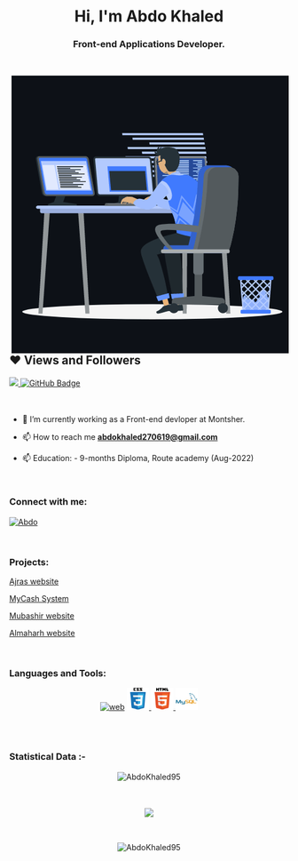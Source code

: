 <h1 align="center">Hi, I'm Abdo Khaled</h1>
<h3 align="center">Front-end Applications Developer.</h3>

<br>

<p><img align="right" src="https://github.com/KaramZero/KaramZero/blob/main/animation_500_kxa883sd.gif" alt="adam-pw" /></p>

## ❤ Views and Followers

<a href="https://github.com/AbdoKhaled95/github-profile-views-counter">
    <img src="https://komarev.com/ghpvc/?username=AbdoKhaled95"> </a>
<a href="https://github.com/AbdoKhaled95?tab=followers"><img src="https://img.shields.io/github/followers/AbdoKhaled95?label=Followers&style=social" alt="GitHub Badge"></a>
<br><br>

<br>

- 🌱 I’m currently working as a Front-end devloper at Montsher.

- 📫 How to reach me **abdokhaled270619@gmail.com**

- 📫 Education: - 9-months Diploma, Route academy (Aug-2022)

<br>

<h3 align="left">Connect with me:</h3>
<p align="left">
  <a href="https://www.linkedin.com/in/abdo-khaled95" target="blank"><img align="center"
      src="https://raw.githubusercontent.com/rahuldkjain/github-profile-readme-generator/master/src/images/icons/Social/linked-in-alt.svg"
      alt="Abdo" height="30" width="40" /></a></p>
<br>
<h3 align="left">Projects:</h3>
<p align="left">
  <a href="https://ajras.sa" target="_blank"> Ajras website</a></p>
<p align="left">
  <a href="https://mycash.sa" target="_blank"> MyCash System</a></p>
<p align="left">
  <a href="https://mountasher.online" target="_blank"> Mubashir website</a></p>
<p align="left">
  <a href="https://almaharh.com" target="_blank">Almaharh website</a></p>
<br>

<h3 align="left">Languages and Tools:</h3>
<p align="center"> 
<a href="https://https://react.dev/" target="_blank" rel="noreferrer"> <img
      src="https://upload.wikimedia.org/wikipedia/commons/thumb/a/a7/React-icon.svg/1200px-React-icon.svg.png"
      alt="web" width="40" height="40" /></a>
       <a href="https://www.w3schools.com/css/" target="_blank"
    rel="noreferrer"> <img
      src="https://raw.githubusercontent.com/devicons/devicon/master/icons/css3/css3-original-wordmark.svg" alt="css3"
      width="40" height="40" /> </a>
       <a href="https://www.w3.org/html/" target="_blank" rel="noreferrer"> <img
      src="https://raw.githubusercontent.com/devicons/devicon/master/icons/html5/html5-original-wordmark.svg"
      alt="html5" width="40" height="40" /> </a> 
      <a href="https://www.mysql.com/" target="_blank" rel="noreferrer"> <img
      src="https://raw.githubusercontent.com/devicons/devicon/master/icons/mysql/mysql-original-wordmark.svg"
      alt="mysql" width="40" height="40" /> </a> </a>
       </p>

<br>

</div>

<br>

<h3>Statistical Data :-</h3>

<p align="center"><img align="center"
    src="https://github-readme-stats.vercel.app/api/top-langs?username=AbdoKhaled95&show_icons=false&locale=en&bg_color=0d1117&text_color=ffffff&layout=compact"
    alt="AbdoKhaled95" 
    bg_color=#808080/></p>

<br>
<p align="center">
<img src="https://github-readme-stats.vercel.app/api?username=AbdoKhaled95&show_icons=true&theme=midnight-purple" align="center">
</p>
<br>
<p align="center"><img align="center" src="https://github-readme-streak-stats.herokuapp.com/?user=AbdoKhaled95&theme=dark&background=0d1117&date_format=M%20j%5B%2C%20Y%5D" alt="AbdoKhaled95" /></p>
